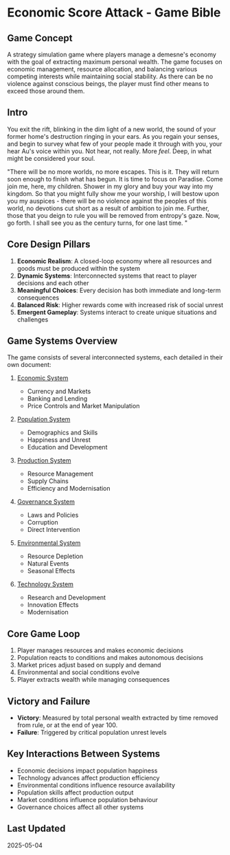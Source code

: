 # Economic Score Attack - Game Bible

## Game Concept
A strategy simulation game where players manage a demesne's economy with the goal of extracting maximum personal wealth. The game focuses on economic management, resource allocation, and balancing various competing interests while maintaining social stability. As there can be no violence against conscious beings, the player must find other means to exceed those around them. 

## Intro
You exit the rift, blinking in the dim light of a new world, the sound of your former home's destruction ringing in your ears. As you regain your senses, and begin to survey what few of your people made it through with you, your hear Au's voice within you. Not hear, not really. More *feel*. Deep, in what might be considered your soul. 

"There will be no more worlds, no more escapes. This is it. They will return soon enough to finish what has begun. It is time to focus on Paradise. Come join me, here, my children. Shower in my glory and buy your way into my kingdom. So that you might fully show me your worship, I will bestow upon you my auspices - there will be no violence against the peoples of this world, no devotions cut short as a result of ambition to join me. Further, those that you deign to rule you will be removed from entropy's gaze. Now, go forth. I shall see you as the century turns, for one last time. "


## Core Design Pillars
1. **Economic Realism**: A closed-loop economy where all resources and goods must be produced within the system
2. **Dynamic Systems**: Interconnected systems that react to player decisions and each other
3. **Meaningful Choices**: Every decision has both immediate and long-term consequences
4. **Balanced Risk**: Higher rewards come with increased risk of social unrest
5. **Emergent Gameplay**: Systems interact to create unique situations and challenges

## Game Systems Overview
The game consists of several interconnected systems, each detailed in their own document:

1. [Economic System](01_economic_system.md)
   - Currency and Markets
   - Banking and Lending
   - Price Controls and Market Manipulation

2. [Population System](02_population_system.md)
   - Demographics and Skills
   - Happiness and Unrest
   - Education and Development

3. [Production System](03_production_system.md)
   - Resource Management
   - Supply Chains
   - Efficiency and Modernisation

4. [Governance System](04_governance_system.md)
   - Laws and Policies
   - Corruption
   - Direct Intervention

5. [Environmental System](05_environmental_system.md)
   - Resource Depletion
   - Natural Events
   - Seasonal Effects

6. [Technology System](06_technology_system.md)
   - Research and Development
   - Innovation Effects
   - Modernisation

## Core Game Loop
1. Player manages resources and makes economic decisions
2. Population reacts to conditions and makes autonomous decisions
3. Market prices adjust based on supply and demand
4. Environmental and social conditions evolve
5. Player extracts wealth while managing consequences

## Victory and Failure
- **Victory**: Measured by total personal wealth extracted by time removed from rule, or at the end of year 100. 
- **Failure**: Triggered by critical population unrest levels

## Key Interactions Between Systems
- Economic decisions impact population happiness
- Technology advances affect production efficiency
- Environmental conditions influence resource availability
- Population skills affect production output
- Market conditions influence population behaviour
- Governance choices affect all other systems 

## Last Updated
2025-05-04 